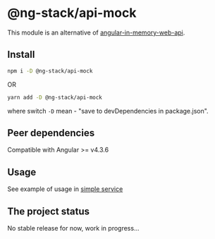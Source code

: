 # @ng-stack/api-mock

This module is an alternative of [angular-in-memory-web-api](https://github.com/angular/in-memory-web-api).

## Install

```bash
npm i -D @ng-stack/api-mock
```

OR

```bash
yarn add -D @ng-stack/api-mock
```

where switch `-D` mean - "save to devDependencies in package.json".

## Peer dependencies

Compatible with Angular >= v4.3.6

## Usage

See example of usage in [simple service](https://github.com/KostyaTretyak/ng-stack/blob/master/src/app/services/api/api-mock/simple.service.ts)

## The project status

No stable release for now, work in progress...
